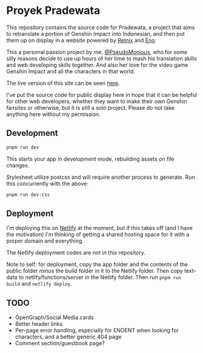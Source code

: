 # Proyek Pradewata
This repository contains the source code for Pradewata, a project that aims to retranslate a portion of Genshin Impact into Indonesian, and then put them up on display in a website powered by [Remix](https://remix.run) and [Eno](https://eno-lang.org).

This a personal passion project by me, [@PseudoMonious](https://twitter.com/PseudoMonious), who for some silly reasons decide to use up hours of her time to mash his translation skills and web developing skills together. And also her love for the video game Genshin Impact and all the characters in that world.

The live version of this site can be seen [here](https://pradewata.netlify.app).

I've put the source code for public display here in hope that it can be helpful for other web developers, whether they want to make their own Genshin fansites or otherwise, but it is still a solo project. Please do not take anything here without my permission.

## Development

```sh
pnpm run dev
```

This starts your app in development mode, rebuilding assets on file changes. 

Stylesheet utilize postcss and will require another process to generate. Run this concurrently with the above:

```sh
pnpm run dev:css
```

## Deployment
I'm deploying this on [Netlify](https://pradewata.netlify.app) at the moment, but if this takes off (and I have the motivation) I'm thinking of getting a shared hosting space for it with a proper domain and everything. 

The Netlify deployment codes are not in this repository. 

Note to self: for deployment, copy the app folder and the contents of the public folder *minus* the build folder in it to the Netlify folder. Then copy text-data to netlify/functions/server in the Netlify folder. Then run `pnpm run build` and `netlify deploy`.

## TODO
- OpenGraph/Social Media cards
- Better header links
- Per-page error handling, especially for ENOENT when looking for characters, and a better generic 404 page
- Comment section/guestbook page?